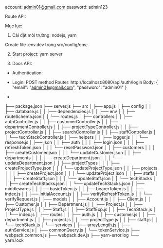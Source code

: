 account: admin01@gmail.com
password: admin123

Route API:

Mục lục:

1. Cài đặt môi trường:
   nodejs, yarn

Create file .env.dev trong src/config/env;

2. Start project: yarn server

3. Docs API:

- Authentication:

* Login: POST method
  Router: http://localhost:8080/api/auth/login
  Body: {
  "email": "admin01@gmail.com",
  "password": "admin01"
  }

*

├── package.json
├── server.js
├── src
│ ├── app.js
│ ├── config
│ │ ├── database.js
│ │ ├── dependencies.js
│ │ ├── env
│ │ ├── routeSchema.json
│ │ └── routes.js
│ ├── controllers
│ │ ├── authController.js
│ │ ├── customerController.js
│ │ ├── departmentController.js
│ │ ├── projectTypeController.js
│ │ ├── projectController.js
│ │ ├── searchController.js
│ │ ├── staffController.js
│ │ └── techStackController.js
│ ├── helpers
│ │ ├── logger.js
│ │ └── response.js
│ ├── json
│ │ ├── auth
│ │ │ ├── login.json
│ │ │ ├── refreshToken.json
│ │ │ └── resetPassword.json
│ │ ├── customers
│ │ │ ├── createCustomer.json
│ │ │ └── updateCustomer.json
│ │ ├── departments
│ │ │ ├── createDepartment.json
│ │ │ └── updateDepartment.json
│ │ ├── projectTypes
│ │ │ ├── createProjectType.json
│ │ │ └── updateProjectType.json
│ │ ├── projects
│ │ │ ├── createProject.json
│ │ │ └── updateProject.json
│ │ ├── staffs
│ │ │ ├── createStaff.json
│ │ │ └── updateStaff.json
│ │ └── techStacks
│ │ ├── createTechStacks.json
│ │ └── updateTechStacks.json
│ ├── middlewares
│ │ ├── basicToken.js
│ │ ├── bearerToken.js
│ │ ├── index.js
│ │ ├── initialAccount.js
│ │ ├── verifyRefreshToken.js
│ │ └── verifyRequest.js
│ ├── models
│ │ ├── Account.js
│ │ ├── Client.js
│ │ ├── Customer.js
│ │ ├── Department.js
│ │ ├── Project.js
│ │ ├── ProjectType.js
│ │ ├── Staff.js
│ │ ├── StaffExp.js
│ │ ├── TechStack.js
│ │ └── index.js
│ ├── routes
│ │ ├── auth.js
│ │ ├── customer.js
│ │ ├── department.js
│ │ ├── project.js
│ │ ├── projectType.js
│ │ ├── staff.js
│ │ └── techStack.js
│ └── services
│ ├── arrayLength.js
│ ├── authService.js
│ ├── commonQuery.js
│ └── tokenService.js
├── webpack.common.js
├── webpack.dev.js
├── yarn-error.log
└── yarn.lock
